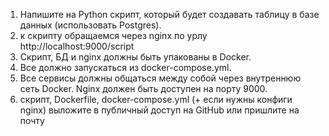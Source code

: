 1. Напишите на Python скрипт, который будет создавать таблицу в базе данных (использовать Postgres).
2. к скрипту обращаемся через nginx по урлу http://localhost:9000/script
3. Скрипт, БД и nginx должны быть упакованы в Docker.
4. Все должно запускаться из docker-compose.yml.
5. Все сервисы должны общаться между собой через внутреннюю сеть Docker. Nginx должен быть доступен на порту 9000.
6. скрипт, Dockerfile, docker-compose.yml (+ если нужны конфиги nginx) выложите в публичный доступ на GitHub или пришлите на почту 
